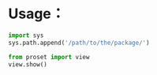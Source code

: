 # Usage：
```python
import sys
sys.path.append('/path/to/the/package/')

from proset import view
view.show()
```